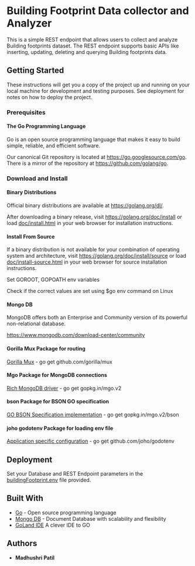 # Building Footprint Data collector and Analyzer

This is a simple REST endpoint that allows users to collect and analyze Building footprints dataset. The REST endpoint supports basic APIs like inserting, updating, deleting and querying Building footprints data.

## Getting Started

These instructions will get you a copy of the project up and running on your local machine for development and testing purposes. See deployment for notes on how to deploy the project.

### Prerequisites

#### The Go Programming Language

Go is an open source programming language that makes it easy to build simple,
reliable, and efficient software.

Our canonical Git repository is located at https://go.googlesource.com/go.
There is a mirror of the repository at https://github.com/golang/go.

### Download and Install

#### Binary Distributions

Official binary distributions are available at https://golang.org/dl/.

After downloading a binary release, visit https://golang.org/doc/install
or load [doc/install.html](./doc/install.html) in your web browser for installation
instructions.

#### Install From Source

If a binary distribution is not available for your combination of
operating system and architecture, visit
https://golang.org/doc/install/source or load [doc/install-source.html](./doc/install-source.html)
in your web browser for source installation instructions.

Set GOROOT, GOPOATH env variables

Check if the correct values are set using
$go env command on Linux

#### Mongo DB

MongoDB offers both an Enterprise and Community version of its powerful non-relational database. 

https://www.mongodb.com/download-center/community

#### Gorilla Mux Package for routing

[Gorilla Mux](https://github.com/gorilla/mux) - go get github.com/gorilla/mux

#### Mgo Package for MongoDB connections

[Rich MongoDB driver](https://gopkg.in/mgo.v2) - go get gopkg.in/mgo.v2

#### bson Package for BSON GO specification

[GO BSON Specification implementation](https://gopkg.in/mgo.v2/bson) - go get gopkg.in/mgo.v2/bson

#### joho godotenv Package for loading env file

[Application specific configuration](https://github.com/joho/godotenv) - go get github.com/joho/godotenv

## Deployment

Set your Database and REST Endpoint parameters in the [buildingFootprint.env](https://github.com/madhushripatil/topos-backend-assignment/blob/master/buildingFootprint.env) file provided.




## Built With

* [Go](https://golang.org/) - Open source programming language
* [Mongo DB](https://www.mongodb.com/what-is-mongodb) - Document Database with scalability and flexibility
* [GoLand IDE](https://www.jetbrains.com/go/?utm_expid=.qV9Irwa4SS-xPJHMhpNehw.0&utm_referrer=) A clever IDE to GO

## Authors

* **Madhushri Patil**

